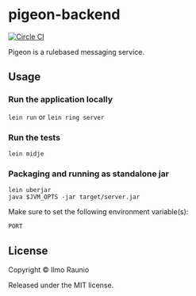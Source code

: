 # pigeon-backend

[![Circle CI](https://circleci.com/gh/rulebased-chat/pigeon-backend.svg?style=svg)](https://circleci.com/gh/rulebased-chat/pigeon-backend)

Pigeon is a rulebased messaging service.

## Usage

### Run the application locally

`lein run` or `lein ring server`

### Run the tests

`lein midje`

### Packaging and running as standalone jar

```
lein uberjar
java $JVM_OPTS -jar target/server.jar
```

Make sure to set the following environment variable(s):

```
PORT
```

## License

Copyright © Ilmo Raunio

Released under the MIT license.
